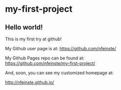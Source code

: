 my-first-project
====================

## Hello world!

This is my first try at github!

My Github user page is at: 
https://github.com/nfeinste/

My Github Pages repo can be found at:  
https://github.com/nfeinste/my-first-project/

And, soon, you can see my customized homepage at:

http://nfeinste.github.io/
